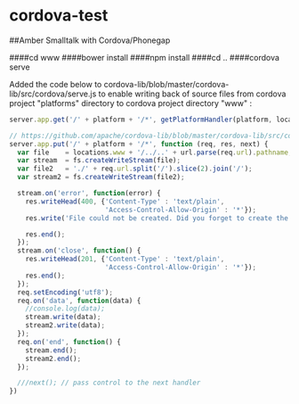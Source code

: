 # cordova-test
##Amber Smalltalk with Cordova/Phonegap

####cd www
####bower install
####npm install
####cd ..
####cordova serve


Added the code below to cordova-lib/blob/master/cordova-lib/src/cordova/serve.js
to enable writing back of source files from cordova project "platforms" directory
to cordova project directory "www" :

```javascript
server.app.get('/' + platform + '/*', getPlatformHandler(platform, locations.www, locations.configXml));

// https://github.com/apache/cordova-lib/blob/master/cordova-lib/src/cordova/serve.js
server.app.put('/' + platform + '/*', function (req, res, next) {
  var file    = locations.www + '/../..' + url.parse(req.url).pathname;
  var stream  = fs.createWriteStream(file);
  var file2   = './' + req.url.split('/').slice(2).join('/');
  var stream2 = fs.createWriteStream(file2);

  stream.on('error', function(error) {
    res.writeHead(400, {'Content-Type' : 'text/plain',
                        'Access-Control-Allow-Origin' : '*'});
    res.write('File could not be created. Did you forget to create the src directory on the server?');

    res.end();
  });
  stream.on('close', function() {
    res.writeHead(201, {'Content-Type' : 'text/plain',
                        'Access-Control-Allow-Origin' : '*'});
    res.end();
  });
  req.setEncoding('utf8');
  req.on('data', function(data) {
    //console.log(data);
    stream.write(data);
    stream2.write(data);
  });
  req.on('end', function() {
    stream.end();
    stream2.end();
  });

  ///next(); // pass control to the next handler
})
```
